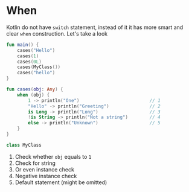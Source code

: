 # When

Kotlin do not have `switch` statement, instead of it it has more smart and clear `when` construction. Let's take a look

<div class="language-kotlin" theme="idea" data-min-compiler-version="1.3">

```kotlin
fun main() {
    cases("Hello")
    cases(1)
    cases(0L)
    cases(MyClass())
    cases("hello")
}

fun cases(obj: Any) {
    when (obj) {
        1 -> println("One")                          // 1
        "Hello" -> println("Greeting")               // 2
        is Long -> println("Long")                   // 3
        !is String -> println("Not a string")        // 4
        else -> println("Unknown")                   // 5
    }
}

class MyClass
```

</div>


1. Check whether `obj` equals to `1`
2. Check for string
3. Or even instance check
4. Negative instance check
5. Default statement (might be omitted)
